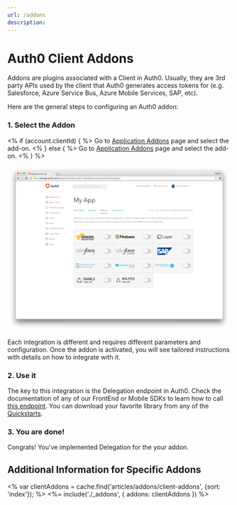 ```yaml
---
url: /addons
description: 
---
```


<style>
.addon {
  padding: 15px;
  /*border: 1px solid $gray-lighter;*/
}
.addon-content {
  text-align: center;
  min-height: 150px;
}
.addon-content:before {
  content: ' ';
  display: inline-block;
  vertical-align: middle;
  height: 90px;
}
.addon-image-wrap {
  display: inline-block;
  vertical-align: middle;
}
.addon-image-wrap img {
  max-height: 80px;
  max-width: 120px;
}
</style>

# Auth0 Client Addons

Addons are plugins associated with a Client in Auth0. Usually, they are 3rd party APIs used by the client that Auth0 generates access tokens for (e.g. Salesforce, Azure Service Bus, Azure Mobile Services, SAP, etc).

Here are the general steps to configuring an Auth0 addon:

### 1. Select the Addon

<% if (account.clientId) { %>
Go to <a href="${manage_url}/#/applications/${account.clientId}/addons">Application Addons</a> page and select the add-on.
<% } else { %>
Go to <a href="${manage_url}/#/applications/">Application Addons</a> page and select the add-on.
<% } %>

![](/media/articles/server-apis/addons.png)

Each integration is different and requires different parameters and configuration. Once the addon is activated, you will see tailored instructions with details on how to integrate with it.

### 2. Use it

The key to this integration is the Delegation endpoint in Auth0. Check the documentation of any of our FrontEnd or Mobile SDKs to learn how to call [this endpoint](/auth-api#delegated). You can download your favorite library from any of the [Quickstarts](/).

### 3. You are done!

Congrats! You've implemented Delegation for the your addon. 

## Additional Information for Specific Addons

<% var clientAddons = cache.find('articles/addons/client-addons', {sort: 'index'}); %>
<%= include('./_addons', { addons: clientAddons }) %>

